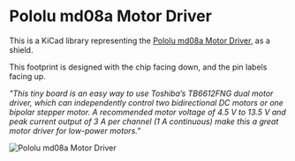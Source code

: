 # Pololu md08a Motor Driver

This is a KiCad library representing the
[Pololu md08a Motor Driver](https://www.pololu.com/product/713), as a shield.

This footprint is designed with the chip facing down, and the pin labels facing
up.

_"This tiny board is an easy way to use Toshiba’s TB6612FNG dual motor driver,
which can independently control two bidirectional DC motors or one bipolar
stepper motor. A recommended motor voltage of 4.5 V to 13.5 V and peak current
output of 3 A per channel (1 A continuous) make this a great motor driver for
low-power motors."_

![Pololu md08a Motor Driver](https://a.pololu-files.com/picture/0J4617.600x480.jpg)
